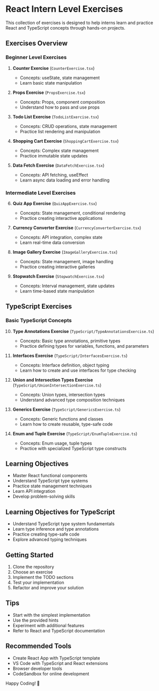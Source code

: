 # React Intern Level Exercises

This collection of exercises is designed to help interns learn and practice React and TypeScript concepts through hands-on projects.

## Exercises Overview

### Beginner Level Exercises

1. **Counter Exercise** (`CounterExercise.tsx`)
   - Concepts: useState, state management
   - Learn basic state manipulation

2. **Props Exercise** (`PropsExercise.tsx`)
   - Concepts: Props, component composition
   - Understand how to pass and use props

3. **Todo List Exercise** (`TodoListExercise.tsx`)
   - Concepts: CRUD operations, state management
   - Practice list rendering and manipulation

4. **Shopping Cart Exercise** (`ShoppingCartExercise.tsx`)
   - Concepts: Complex state management
   - Practice immutable state updates

5. **Data Fetch Exercise** (`DataFetchExercise.tsx`)
   - Concepts: API fetching, useEffect
   - Learn async data loading and error handling

### Intermediate Level Exercises

6. **Quiz App Exercise** (`QuizAppExercise.tsx`)
   - Concepts: State management, conditional rendering
   - Practice creating interactive applications

7. **Currency Converter Exercise** (`CurrencyConverterExercise.tsx`)
   - Concepts: API integration, complex state
   - Learn real-time data conversion

8. **Image Gallery Exercise** (`ImageGalleryExercise.tsx`)
   - Concepts: State management, image handling
   - Practice creating interactive galleries

9. **Stopwatch Exercise** (`StopwatchExercise.tsx`)
   - Concepts: Interval management, state updates
   - Learn time-based state manipulation

## TypeScript Exercises

### Basic TypeScript Concepts

10. **Type Annotations Exercise** (`TypeScript/TypeAnnotationsExercise.ts`)
    - Concepts: Basic type annotations, primitive types
    - Practice defining types for variables, functions, and parameters

11. **Interfaces Exercise** (`TypeScript/InterfacesExercise.ts`)
    - Concepts: Interface definition, object typing
    - Learn how to create and use interfaces for type checking

12. **Union and Intersection Types Exercise** (`TypeScript/UnionIntersectionExercise.ts`)
    - Concepts: Union types, intersection types
    - Understand advanced type composition techniques

13. **Generics Exercise** (`TypeScript/GenericsExercise.ts`)
    - Concepts: Generic functions and classes
    - Learn how to create reusable, type-safe code

14. **Enum and Tuple Exercise** (`TypeScript/EnumTupleExercise.ts`)
    - Concepts: Enum usage, tuple types
    - Practice with specialized TypeScript type constructs

## Learning Objectives

- Master React functional components
- Understand TypeScript type systems
- Practice state management techniques
- Learn API integration
- Develop problem-solving skills

## Learning Objectives for TypeScript

- Understand TypeScript type system fundamentals
- Learn type inference and type annotations
- Practice creating type-safe code
- Explore advanced typing techniques

## Getting Started

1. Clone the repository
2. Choose an exercise
3. Implement the TODO sections
4. Test your implementation
5. Refactor and improve your solution

## Tips

- Start with the simplest implementation
- Use the provided hints
- Experiment with additional features
- Refer to React and TypeScript documentation

## Recommended Tools

- Create React App with TypeScript template
- VS Code with TypeScript and React extensions
- Browser developer tools
- CodeSandbox for online development

Happy Coding! 🚀 